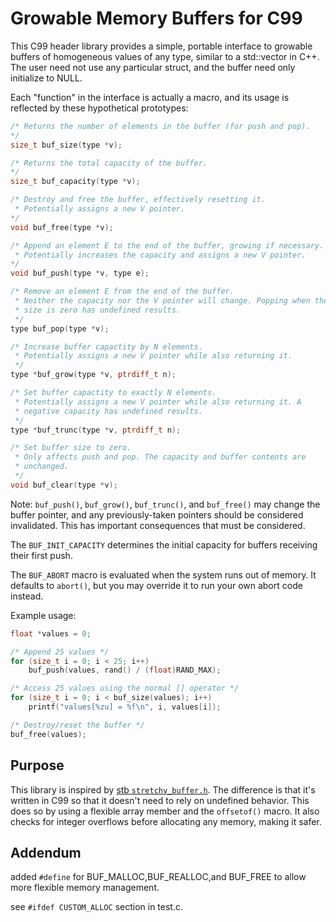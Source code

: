 # Growable Memory Buffers for C99

This C99 header library provides a simple, portable interface to
growable buffers of homogeneous values of any type, similar to a
std::vector in C++. The user need not use any particular struct, and the
buffer need only initialize to NULL.

Each "function" in the interface is actually a macro, and its usage is
reflected by these hypothetical prototypes:

```c
/* Returns the number of elements in the buffer (for push and pop).
*/
size_t buf_size(type *v);

/* Returns the total capacity of the buffer.
*/
size_t buf_capacity(type *v);

/* Destroy and free the buffer, effectively resetting it.
 * Potentially assigns a new V pointer.
*/
void buf_free(type *v);

/* Append an element E to the end of the buffer, growing if necessary.
 * Potentially increases the capacity and assigns a new V pointer.
*/
void buf_push(type *v, type e);

/* Remove an element E from the end of the buffer.
 * Neither the capacity nor the V pointer will change. Popping when the
 * size is zero has undefined results.
 */
type buf_pop(type *v);

/* Increase buffer capactity by N elements.
 * Potentially assigns a new V pointer while also returning it.
 */
type *buf_grow(type *v, ptrdiff_t n);

/* Set buffer capactity to exactly N elements.
 * Potentially assigns a new V pointer while also returning it. A
 * negative capacity has undefined results.
 */
type *buf_trunc(type *v, ptrdiff_t n);

/* Set buffer size to zero.
 * Only affects push and pop. The capacity and buffer contents are
 * unchanged.
 */
void buf_clear(type *v);
```

Note: `buf_push()`, `buf_grow()`, `buf_trunc()`, and `buf_free()` may
change the buffer pointer, and any previously-taken pointers should be
considered invalidated. This has important consequences that must be
considered.

The `BUF_INIT_CAPACITY` determines the initial capacity for buffers
receiving their first push.

The `BUF_ABORT` macro is evaluated when the system runs out of memory.
It defaults to `abort()`, but you may override it to run your own abort
code instead.

Example usage:

```c
float *values = 0;

/* Append 25 values */
for (size_t i = 0; i < 25; i++)
    buf_push(values, rand() / (float)RAND_MAX);

/* Access 25 values using the normal [] operator */
for (size_t i = 0; i < buf_size(values); i++)
    printf("values[%zu] = %f\n", i, values[i]);

/* Destroy/reset the buffer */
buf_free(values);
```

## Purpose

This library is inspired by [stb `stretchy_buffer.h`][sb]. The
difference is that it's written in C99 so that it doesn't need to rely
on undefined behavior. This does so by using a flexible array member and
the `offsetof()` macro. It also checks for integer overflows before
allocating any memory, making it safer.

## Addendum
added ```#define``` for BUF_MALLOC,BUF_REALLOC,and BUF_FREE to allow more flexible memory management.

see ```#ifdef CUSTOM_ALLOC``` section in test.c. 





[sb]: https://github.com/nothings/stb/blob/master/stretchy_buffer.h
